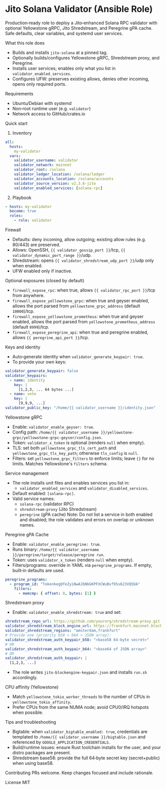 # Jito Solana Validator (Ansible Role)

Production‑ready role to deploy a Jito‑enhanced Solana RPC validator with optional Yellowstone gRPC, Jito Shredstream, and Peregrine gPA cache. Safe defaults, clear variables, and systemd user services.

What this role does
- Builds and installs `jito-solana` at a pinned tag.
- Optionally builds/configures Yellowstone gRPC, Shredstream proxy, and Peregrine.
- Installs user services; enables only what you list in `validator_enabled_services`.
- Configures UFW: preserves existing allows, denies other incoming, opens only required ports.

Requirements
- Ubuntu/Debian with systemd
- Non‑root runtime user (e.g. `validator`)
- Network access to GitHub/crates.io

Quick start
1) Inventory
```yaml
all:
  hosts:
    my-validator
  vars:
    validator_username: validator
    validator_network: mainnet
    validator_root: /solana
    validator_ledger_location: /solana/ledger
    validator_accounts_location: /solana/accounts
    validator_source_version: v2.3.6-jito
    validator_enabled_services: [solana-rpc]
```

2) Playbook
```yaml
- hosts: my-validator
  become: true
  roles:
    - role: validator
```

Firewall
- Defaults: deny incoming, allow outgoing; existing allow rules (e.g. 80/443) are preserved.
- Allows: OpenSSH, `{{ validator_gossip_port }}`/tcp, `{{ validator_dynamic_port_range }}`/udp.
- Shredstream: opens `{{ validator_shredstream_udp_port }}`/udp only when enabled.
- UFW enabled only if inactive.

Optional exposures (closed by default)
- `firewall_expose_rpc`: when true, allows `{{ validator_rpc_port }}`/tcp from anywhere.
- `firewall_expose_yellowstone_grpc`: when true and geyser enabled, allows the port parsed from `yellowstone_grpc_address` (default `10000`)/tcp.
- `firewall_expose_yellowstone_prometheus`: when true and geyser enabled, allows the port parsed from `yellowstone_prometheus_address` (default `8999`)/tcp.
- `firewall_expose_peregrine_api`: when true and peregrine enabled, allows `{{ peregrine_api_port }}`/tcp.

Keys and identity
- Auto‑generate identity when `validator_generate_keypair: true`.
- To provide your own keys:
```yaml
validator_generate_keypair: false
validator_keypairs:
  - name: identity
    key: |
      [1,2,3, ... 64 bytes ...]
  - name: vote
    key: |
      [9,9,9, ...]
validator_public_key: "/home/{{ validator_username }}/identity.json"
```

Yellowstone gRPC
- Enable: `validator_enable_geyser: true`.
- Config path: `/home/{{ validator_username }}/yellowstone-grpc/yellowstone-grpc-geyser/config.json`.
- Token: `validator_x_token` is optional (renders `null` when empty).
- TLS: set both `yellowstone_grpc_tls_cert_path` and `yellowstone_grpc_tls_key_path`; otherwise `tls_config` is `null`.
- Filters: set `yellowstone_grpc_filters` to enforce limits; leave `{}` for no limits. Matches Yellowstone's `filters` schema.

Service management
- The role installs unit files and enables services you list in:
  - `validator_enabled_services` and `validator_disabled_services`.
- Default enabled: `[solana-rpc]`.
- Valid service names:
  - `solana-rpc` (validator RPC)
  - `shredstream-proxy` (Jito Shredstream)
  - `peregrine` (gPA cache)
Note: Do not list a service in both enabled and disabled; the role validates and errors on overlap or unknown names.

Peregrine gPA Cache
- Enable: `validator_enable_peregrine: true`.
- Runs binary: `/home/{{ validator_username }}/peregrine/target/release/peregrine run`.
- Token: uses `validator_x_token` (renders `null` when empty).
- Filters/programs: override in YAML via `peregrine_programs`. If empty, built‑in defaults are used.
```yaml
peregrine_programs:
  - program_id: "TokenkegQfeZyiNwAJbNbGKPFXCWuBvf9Ss623VQ5DA"
    filters:
      - memcmp: { offset: 0, bytes: [1] }
```

Shredstream proxy
- Enable: `validator_enable_shredstream: true` and set:
```yaml
shredstream_repo_url: https://github.com/yourorg/shredstream-proxy.git
validator_shredstream_block_engine_url: https://frankfurt.mainnet.block-engine.jito.wtf
validator_shredstream_regions: "amsterdam,frankfurt"
# Provide one (priority b58 > b64 > JSON array):
validator_shredstream_auth_keypair_b58: "<base58 64‑byte secret>"
# OR
validator_shredstream_auth_keypair_b64: "<base64 of JSON array>"
# OR
validator_shredstream_auth_keypair: |
  [1,2,3, ...]
```
- The role writes `jito-blockengine-keypair.json` and installs `run.sh` accordingly.

CPU affinity (Yellowstone)
- Match `yellowstone_tokio_worker_threads` to the number of CPUs in `yellowstone_tokio_affinity`.
- Prefer CPUs from the same NUMA node; avoid CPU0/IRQ hotspots when possible.

Tips and troubleshooting
- Bigtable: when `validator_bigtable_enabled: true`, credentials are templated to `/home/{{ validator_username }}/bigtable.json` and referenced by `GOOGLE_APPLICATION_CREDENTIALS`.
- Build/runtime issues: ensure Rust toolchain installs for the user, and your distro packages are present.
- Shredstream base58: provide the full 64‑byte secret key (secret+public) when using base58.

Contributing
PRs welcome. Keep changes focused and include rationale.

License
MIT
